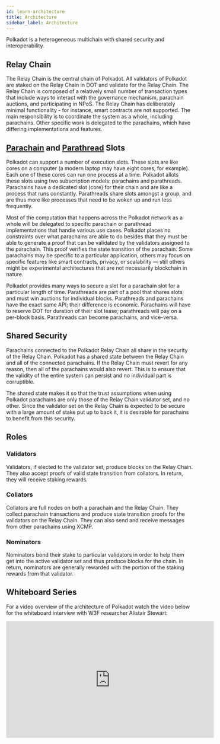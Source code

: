 ```yaml
---
id: learn-architecture
title: Architecture
sidebar_label: Architecture
---
```


Polkadot is a heterogeneous multichain with shared security and interoperability.

## Relay Chain

The Relay Chain is the central chain of Polkadot. All validators of Polkadot are staked on the Relay
Chain in DOT and validate for the Relay Chain. The Relay Chain is composed of a relatively small
number of transaction types that include ways to interact with the governance mechanism, parachain
auctions, and participating in NPoS. The Relay Chain has deliberately minimal functionality - for
instance, smart contracts are not supported. The main responsibility is to coordinate the system as
a whole, including parachains. Other specific work is delegated to the parachains, which have
differing implementations and features.

## [Parachain](learn-parachains) and [Parathread](learn-parathreads) Slots

Polkadot can support a number of execution slots. These slots are like cores on a computer (a modern
laptop may have eight cores, for example). Each one of these cores can run one process at a time.
Polkadot allots these slots using two subscription models: parachains and parathreads. Parachains
have a dedicated slot (core) for their chain and are like a process that runs constantly.
Parathreads share slots amongst a group, and are thus more like processes that need to be woken up
and run less frequently.

Most of the computation that happens across the Polkadot network as a whole will be delegated to
specific parachain or parathread implementations that handle various use cases. Polkadot places no
constraints over what parachains are able to do besides that they must be able to generate a proof
that can be validated by the validators assigned to the parachain. This proof verifies the state
transition of the parachain. Some parachains may be specific to a particular application, others may
focus on specific features like smart contracts, privacy, or scalability &mdash; still others might
be experimental architectures that are not necessarily blockchain in nature.

Polkadot provides many ways to secure a slot for a parachain slot for a particular length of time.
Parathreads are part of a pool that shares slots and must win auctions for individual blocks.
Parathreads and parachains have the exact same API; their difference is economic. Parachains will
have to reserve DOT for duration of their slot lease; parathreads will pay on a per-block basis.
Parathreads can become parachains, and vice-versa.

## Shared Security

Parachains connected to the Polkadot Relay Chain all share in the security of the Relay Chain.
Polkadot has a shared state between the Relay Chain and all of the connected parachains. If the
Relay Chain must revert for any reason, then all of the parachains would also revert. This is to
ensure that the validity of the entire system can persist and no individual part is corruptible.

The shared state makes it so that the trust assumptions when using Polkadot parachains are only
those of the Relay Chain validator set, and no other. Since the validator set on the Relay Chain is
expected to be secure with a large amount of stake put up to back it, it is desirable for parachains
to benefit from this security.

## Roles

### Validators

Validators, if elected to the validator set, produce blocks on the Relay Chain. They also accept
proofs of valid state transition from collators. In return, they will receive staking rewards.

### Collators

Collators are full nodes on both a parachain and the Relay Chain. They collect parachain
transactions and produce state transition proofs for the validators on the Relay Chain. They can
also send and receive messages from other parachains using XCMP.

### Nominators

Nominators bond their stake to particular validators in order to help them get into the active
validator set and thus produce blocks for the chain. In return, nominators are generally rewarded
with the portion of the staking rewards from that validator.

## Whiteboard Series

For a video overview of the architecture of Polkadot watch the video below for the whiteboard
interview with W3F researcher Alistair Stewart:

 <iframe width="560" height="315" src="https://www.youtube.com/embed/xBfC6uTjvbM" frameborder="0" allow="accelerometer; autoplay; encrypted-media; gyroscope; picture-in-picture" allowfullscreen></iframe>
